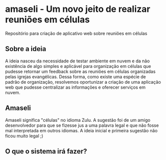 # amaseli - Um novo jeito de realizar reuniões em células
Repositório para criação de aplicativo web sobre reuniões em células


## Sobre a ideia
A ideia nasceu da necessidade de testar ambiente em nuvem e da não existência de algo simples e aplicável para organização em células que pudesse retornar um feedback sobre as reuniões em células organizadas pelas igrejas evangélicas. Dessa forma, como existe uma espécie de padrão de organização, resolvemos oportunizar a criação de uma aplicação web que pudesse centralizar as informações e oferecer serviços em nuvem.

## Amaseli
Amaseli significa "células" no idioma Zulu. A sugestão foi de um amigo desenvolvedor para que se fizesse jus a uma palavra legal e que não fosse mal interpretada em outros idiomas. A ideia inicial e primeira sugestão não ficou muito legal ;)

## O que o sistema irá fazer?
